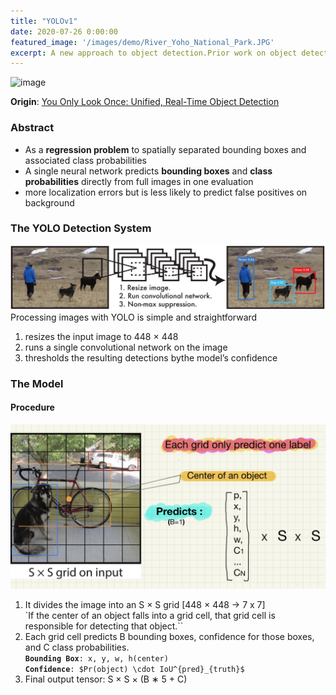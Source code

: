 ```yaml
---
title: "YOLOv1"
date: 2020-07-26 0:00:00
featured_image: '/images/demo/River_Yoho_National_Park.JPG'
excerpt: A new approach to object detection.Prior work on object detection repurposes classifiers to perform detection. Instead, Joseph Redmon’s team frame object detection as a regression problem to spatially separated bounding boxes and associated class probabilities.
---
```

<head>
    <script src="https://cdn.mathjax.org/mathjax/latest/MathJax.js?config=TeX-AMS-MML_HTMLorMML" type="text/javascript"></script>
    <script type="text/x-mathjax-config">
        MathJax.Hub.Config({
            tex2jax: {
            skipTags: ['script', 'noscript', 'style', 'textarea', 'pre'],
            inlineMath: [['$','$']]
            }
        });
    </script>
</head>

![image](/images/demo/River_Yoho_National_Park.JPG)

**Origin**: [You Only Look Once: Unified, Real-Time Object Detection](https://arxiv.org/pdf/1506.02640.pdf)

### Abstract
* As a **regression problem** to spatially separated bounding boxes and
associated class probabilities
* A single neural network predicts **bounding boxes** and **class probabilities** directly from
full images in one evaluation
* more localization errors but is less likely to predict
false positives on background

### The YOLO Detection System
![Figure 1](/images/Paper/YOLOv1/figure_1.JPG)
Processing images with YOLO is simple and straightforward
1. resizes the input image to 448 × 448
2. runs a single convolutional network on the image
3. thresholds the resulting detections bythe model’s confidence

### The Model
#### Procedure
![Figure 2](/images/Paper/YOLOv1/figure_2.jpg)
1. It divides the image into an S × S grid [448 × 448 -> 7 x 7]<br>
`If the center of an object falls into a grid cell, that grid cell is responsible for detecting that object.``
2. Each grid cell predicts B bounding boxes, confidence for those boxes, and C class probabilities.<br>**`Bounding Box`**`: x, y, w, h(center)`<br>**`Confidence`**`: $Pr(object) \cdot IoU^{pred}_{truth}$`
3. Final output tensor: S × S × (B ∗ 5 + C)
